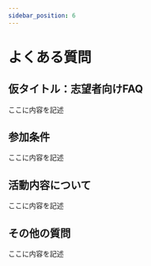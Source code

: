 ```yaml
---
sidebar_position: 6
---
```


# よくある質問

## 仮タイトル：志望者向けFAQ

ここに内容を記述

## 参加条件

ここに内容を記述

## 活動内容について

ここに内容を記述

## その他の質問

ここに内容を記述 